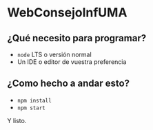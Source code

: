 # WebConsejoInfUMA

## ¿Qué necesito para programar?

 - `node` LTS o versión normal
 - Un IDE o editor de vuestra preferencia

## ¿Como hecho a andar esto?

 - `npm install`
 - `npm start`

Y listo.